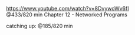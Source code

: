 https://www.youtube.com/watch?v=8DvywoWv6fI  
@433/820 min 
Chapter 12 - Networked Programs

catching up: @185/820 min